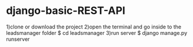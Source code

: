 # django-basic-REST-API
1)clone or download the project
2)open the terminal and go inside to the leadsmanager folder
$ cd leadsmanager
3)run server
$ django manage.py runserver
